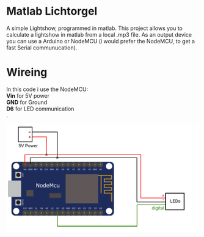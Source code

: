# Matlab Lichtorgel
A simple Lightshow, programmed in matlab. This project allows you to calculate a lightshow in matlab from a local .mp3 file. As an output device you can use a Arduino or NodeMCU (i would prefer the NodeMCU, to get a fast Serial communucation).

# Wireing

In this code i use the NodeMCU:\
**Vin** for 5V power\
**GND** for Ground\
**D6** for LED communication\
.

![](Assets/Plan.png)
